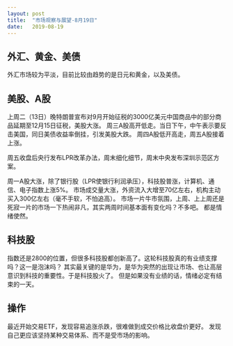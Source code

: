 ```yaml
---
layout: post
title:  "市场观察与展望-8月19日"
date:   2019-08-19
---
```


## 外汇、黄金、美债
外汇市场较为平淡，目前比较由趋势的是日元和黄金，以及美债。
 
## 美股、A股
上周二（13日）晚特朗普宣布对9月开始征税的3000亿美元中国商品中的部分商品延期至12月15日征税，美股大涨。
周三A股高开低走。当日下午，中午表示要反击美国，同日美债收益率倒挂，引发美股大跌。
周四A股低开高走，周五A股接着上涨。
 
周五收盘后央行发布LPR改革办法，周末细化细节，周末中央发布深圳示范区方案。
 
周一A股大涨，除了银行股（LPR使银行利润承压），科技股普涨，计算机、通信、电子指数上涨5%。
市场成交量大涨，外资流入大增至70亿左右，机构主动买入300亿左右（毫不手软，不怕追高）。
市场一片牛市氛围，上周、上上周还是死寂一片的市场一下热闹非凡，其实两周时间基本面有变化吗？不多吧。
都是情绪使然。
 
## 科技股
指数还是2800的位置，但很多科技股都创新高了。这轮科技股真的有业绩支撑吗？这一是泡沫吗？
其实最关键的是华为，是华为突然的出现让市场、也让高层意识到科技的重要性。于是科技股火了。
但是如果没有业绩的话，情绪必定有结束的一天。
 
## 操作
最近开始交易ETF，发现容易追涨杀跌，很难做到成交价格比收盘价更好。
发现自己更应该坚持某种交易体系、而不是受市场的影响。


